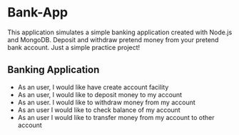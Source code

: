 # Bank-App

This application simulates a simple banking application created with Node.js and MongoDB. Deposit and withdraw pretend money from your pretend bank account. Just a simple practice project!

## Banking Application

- As an user, I would like have create account facility
- As an user, I would like to deposit money to my account
- As an user. I would like to withdraw money from my account
- As an user I would like to check balance of my account
- As an user I would like to transfer money from my account to other account

